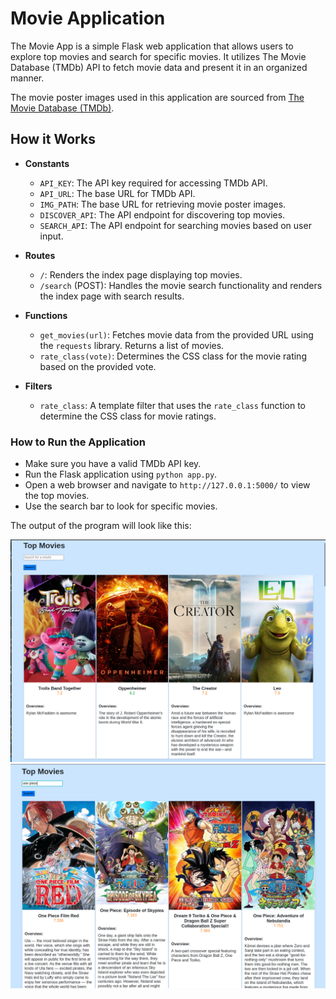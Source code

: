 # Movie Application

The Movie App is a simple Flask web application that allows users to explore top movies and search for specific movies. It utilizes The Movie Database (TMDb) API to fetch movie data and present it in an organized manner.

The movie poster images used in this application are sourced from [The Movie Database (TMDb)](https://www.themoviedb.org/).

## How it Works

- **Constants**
    - `API_KEY`: The API key required for accessing TMDb API.
    - `API_URL`: The base URL for TMDb API.
    - `IMG_PATH`: The base URL for retrieving movie poster images.
    - `DISCOVER_API`: The API endpoint for discovering top movies.
    - `SEARCH_API`: The API endpoint for searching movies based on user input.

- **Routes**
    - `/`: Renders the index page displaying top movies.
    - `/search` (POST): Handles the movie search functionality and renders the index page with search results.

- **Functions**
    - `get_movies(url)`: Fetches movie data from the provided URL using the `requests` library. Returns a list of movies.
    - `rate_class(vote)`: Determines the CSS class for the movie rating based on the provided vote.

- **Filters**
    - `rate_class`: A template filter that uses the `rate_class` function to determine the CSS class for movie ratings.

### How to Run the Application

- Make sure you have a valid TMDb API key.
- Run the Flask application using `python app.py`.
- Open a web browser and navigate to `http://127.0.0.1:5000/` to view the top movies.
- Use the search bar to look for specific movies.

The output of the program will look like this:

![Movie App Output](output/movies-output.png)
![Movie App Output 2](output/movies-2-output.png)